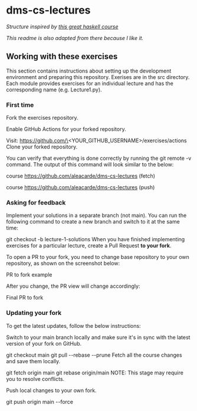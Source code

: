 # dms-cs-lectures

*Structure inspired by [this great haskell course](https://github.com/haskell-beginners-2022/exercises)*

*This readme is also adapted from there because I like it.*

## Working with these exercises
This section contains instructions about setting up the development environment and preparing this repository.
Exerises are in the src directory. Each module provides exercises for an individual lecture and has the corresponding name (e.g. Lecture1.py).

### First time
Fork the exercises repository.

Enable GitHub Actions for your forked repository.

Visit: https://github.com/\<YOUR_GITHUB_USERNAME\>/exercises/actions
Clone your forked repository.

You can verify that everything is done correctly by running the git remote -v command. The output of this command will look similar to the below:

course https://github.com/aleacarde/dms-cs-lectures (fetch)

course https://github.com/aleacarde/dms-cs-lectures (push)

### Asking for feedback
Implement your solutions in a separate branch (not main). You can run the following command to create a new branch and switch to it at the same time:

git checkout -b lecture-1-solutions
When you have finished implementing exercises for a particular lecture, create a Pull Request **to your fork**.

To open a PR to your fork, you need to change base repository to your own repository, as shown on the screenshot below:

PR to fork example

After you change, the PR view will change accordingly:

Final PR to fork

### Updating your fork
To get the latest updates, follow the below instructions:

Switch to your main branch locally and make sure it's in sync with the latest version of your fork on GitHub.

git checkout main
git pull --rebase --prune
Fetch all the course changes and save them locally.

git fetch origin main
git rebase origin/main
NOTE: This stage may require you to resolve conflicts.

Push local changes to your own fork.

git push origin main --force
